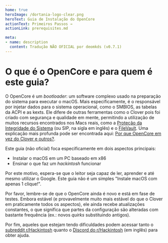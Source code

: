 ```yaml
---
home: true
heroImage: /dortania-logo-clear.png
heroText: Guia de Instalação do OpenCore 
actionText: Primeiros Passos →
actionLink: prerequisites.md

meta:
- name: description
  content: Tradução NÃO OFICIAL por deomkds (v0.7.1)
---
```


# O que é o OpenCore e para quem é este guia?

O OpenCore é um *bootloader*: um software complexo usado na preparação do sistema para executar o macOS. Mais especificamente, é o responsável por injetar dados para o sistema operacional, como o SMBIOS, as tabelas da ACPI e as kexts. Ele difere de outras ferramentas como o Clover pois foi criado com segurança e qualidade em mente, permitindo a utilização de muitos recursos encontrados nos Macs reais, como a [Proteção da Integridade do Sistema](https://support.apple.com/pt-br/HT204899) (ou SIP, na sigla em inglês) e o [FileVault](https://support.apple.com/pt-br/HT204837). Uma explicação mais profunda pode ser encontrada aqui: [Por que OpenCore em vez do Clover e outros?](why-oc.md).

Este guia (não oficial) foca especificamente em dois aspectos principais:

* Instalar o macOS em um PC baseado em x86
* Ensinar o que faz um *hackintosh* funcionar

Por este motivo, espera-se que o leitor seja capaz de ler, aprender e até mesmo utilizar o Google. Este guia não é um simples "Instale macOS com apenas 1 clique!".

Por favor, lembre-se de que o OpenCore ainda é novo e está em fase de testes. Embora estável (e provavelmente muito mais estável do que o Clover em praticamente todos os aspectos), ele ainda recebe atualizações constantes, o que significa que partes da configuração são alteradas com bastante frequência (ex.: novos *quirks* substituindo antigos).

Por fim, aqueles que estejam tendo dificuldades podem acessar tanto o [subreddit r/Hackintosh](https://www.reddit.com/r/hackintosh/) quanto o [Discord do r/Hackintosh](https://discord.gg/u8V7N5C) (em inglês) para obter ajuda.</br></br></br></br>
